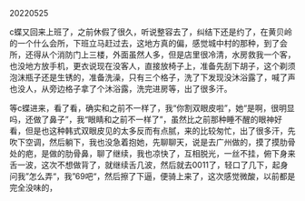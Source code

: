 20220525

c蝶又回来上班了，之前休假了很久，听说整容去了，纠结下还是约了，在黄贝岭的一个什么会所，下班立马赶过去，这地方真的偏，感觉城中村的那种，到了会所，还得从个消防门上三楼，外面虽然人多，但是店里很冷清，水房救我一个客，也没地方放手机，更衣说现在没客人，直接放椅子上，准备先刮下胡子，这个剃须泡沫瓶子还是生锈的，准备洗澡，只有三个格子，洗了下发现没沐浴露了，喊了声也没人，从旁边格子拿了个沐浴露，洗完进房等，出了很多汗。

等c蝶进来，看了看，确实和之前不一样了，我“你割双眼皮啦”，她“是啊，很明显吗，还做了鼻子”，我“眼睛和之前不一样了”，虽然比之前那种睡不醒的眼神好看，但是也这种韩式双眼皮见的太多反而有点腻，来的比较匆忙，出了很多汗，先吹下空调，然后躺下，我也没急着抱她，先聊聊天，说是去广州做的，摸了摸肋骨处的疤，是做的肋骨鼻，聊了继续，我也凉快了，互相脱光，一丝不挂，俯下身来舌一波，这次不想做背了，就继续舌几波，然后就去0011了，轻口了几下，起身问我”怎么弄“，我”69吧“，然后擦了下逼，便骑上来了，这次感觉微酸，以前都是完全没味的，